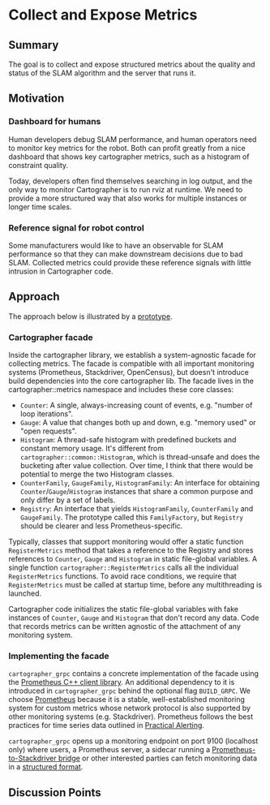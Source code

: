 # Collect and Expose Metrics

## Summary

[summary]: #summary

The goal is to collect and expose structured metrics about the quality and
status of the SLAM algorithm and the server that runs it.

## Motivation

[motivation]: #motivation

### Dashboard for humans

Human developers debug SLAM performance, and human operators need to monitor key
metrics for the robot. Both can profit greatly from a nice dashboard that shows
key cartographer metrics, such as a histogram of constraint quality.

Today, developers often find themselves searching in log output, and the only
way to monitor Cartographer is to run rviz at runtime. We need to provide a more
structured way that also works for multiple instances or longer time scales.

### Reference signal for robot control

Some manufacturers would like to have an observable for SLAM performance so that
they can make downstream decisions due to bad SLAM. Collected metrics could
provide these reference signals with little intrusion in Cartographer code.

## Approach

[approach]: #approach

The approach below is illustrated by a
[prototype](https://github.com/googlecartographer/cartographer/pull/876).

### Cartographer facade

Inside the cartographer library, we establish a system-agnostic facade for
collecting metrics. The facade is compatible with all important monitoring
systems (Prometheus, Stackdriver, OpenCensus), but doesn't introduce build
dependencies into the core cartographer lib. The facade lives in the
cartographer::metrics namespace and includes these core classes:

*   `Counter`: A single, always-increasing count of events, e.g. "number of loop
    iterations".
*   `Gauge`: A value that changes both up and down, e.g. "memory used" or "open
    requests".
*   `Histogram`: A thread-safe histogram with predefined buckets and constant
    memory usage. It's different from `cartographer::common::Histogram`, which
    is thread-unsafe and does the bucketing after value collection. Over time, I
    think that there would be potential to merge the two Histogram classes.
*   `CounterFamily`, `GaugeFamily`, `HistogramFamily`: An interface for
    obtaining `Counter`/`Gauge`/`Histogram` instances that share a common
    purpose and only differ by a set of labels.
*   `Registry`: An interface that yields `HistogramFamily`, `CounterFamily` and
    `GaugeFamily`. The prototype called this `FamilyFactory`, but `Registry`
    should be clearer and less Prometheus-specific.

Typically, classes that support monitoring would offer a static function
`RegisterMetrics` method that takes a reference to the Registry and stores
references to `Counter`, `Gauge` and `Histogram` in static file-global
variables. A single function `cartographer::RegisterMetrics` calls all the
individual `RegisterMetrics` functions. To avoid race conditions, we require
that `RegisterMetrics` must be called at startup time, before any multithreading
is launched.

Cartographer code initializes the static file-global variables with fake
instances of `Counter`, `Gauge` and `Histogram` that don't record any data. Code
that records metrics can be written agnostic of the attachment of any monitoring
system.

### Implementing the facade

`cartographer_grpc` contains a concrete implementation of the facade using the
[Prometheus C++ client library](https://github.com/jupp0r/prometheus-cpp). An
additional dependency to it is introduced in `cartographer_grpc` behind the
optional flag `BUILD_GRPC`. We choose [Prometheus](https://prometheus.io/)
because it is a stable, well-established monitoring system for custom metrics
whose network protocol is also supported by other monitoring systems (e.g.
Stackdriver). Prometheus follows the best practices for time series data
outlined in [Practical
Alerting](https://landing.google.com/sre/book/chapters/practical-alerting.html).

`cartographer_grpc` opens up a monitoring endpoint on port 9100 (localhost only)
where users, a Prometheus server, a sidecar running a [Prometheus-to-Stackdriver
bridge](https://github.com/GoogleCloudPlatform/k8s-stackdriver/tree/master/prometheus-to-sd)
or other interested parties can fetch monitoring data in a [structured
format](https://prometheus.io/docs/concepts/data_model/).

## Discussion Points

[discussion]: #discussion
